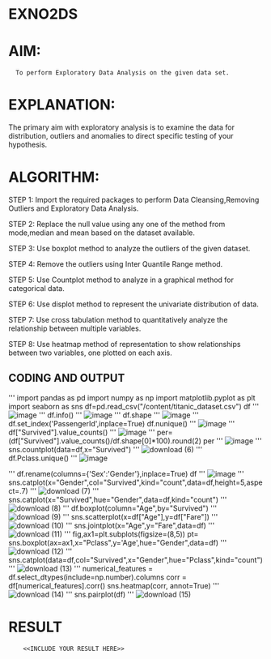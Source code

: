 # EXNO2DS
# AIM:
      To perform Exploratory Data Analysis on the given data set.
      
# EXPLANATION:
  The primary aim with exploratory analysis is to examine the data for distribution, outliers and anomalies to direct specific testing of your hypothesis.
  
# ALGORITHM:
STEP 1: Import the required packages to perform Data Cleansing,Removing Outliers and Exploratory Data Analysis.

STEP 2: Replace the null value using any one of the method from mode,median and mean based on the dataset available.

STEP 3: Use boxplot method to analyze the outliers of the given dataset.

STEP 4: Remove the outliers using Inter Quantile Range method.

STEP 5: Use Countplot method to analyze in a graphical method for categorical data.

STEP 6: Use displot method to represent the univariate distribution of data.

STEP 7: Use cross tabulation method to quantitatively analyze the relationship between multiple variables.

STEP 8: Use heatmap method of representation to show relationships between two variables, one plotted on each axis.

## CODING AND OUTPUT
'''
import pandas as pd
import numpy as np
import matplotlib.pyplot as plt
import seaborn as sns
df=pd.read_csv("/content/titanic_dataset.csv")
df
'''
![image](https://github.com/user-attachments/assets/0e96b31c-37a2-49e0-8147-904075d01ee5)
'''
df.info()
'''
![image](https://github.com/user-attachments/assets/1d286b3b-c7b4-4a1a-b202-eea6f616fee5)
'''
df.shape
'''
![image](https://github.com/user-attachments/assets/bc659f03-1b00-422e-b21c-e0193e069843)
'''
df.set_index('PassengerId',inplace=True)
df.nunique()
'''
![image](https://github.com/user-attachments/assets/f40490b8-03b7-4b86-b340-e61e9da1afed)
'''
df["Survived"].value_counts()
'''
![image](https://github.com/user-attachments/assets/45ea82dc-52b3-4a80-98a1-71a1fb9d729d)
'''
per=(df["Survived"].value_counts()/df.shape[0]*100).round(2)
per
'''
![image](https://github.com/user-attachments/assets/59d8113c-3b50-4529-ae37-0f9291ebb222)
'''
sns.countplot(data=df,x="Survived")
'''
![download (6)](https://github.com/user-attachments/assets/462d1f3b-70ce-48ce-a156-01e56a180669)
'''
df.Pclass.unique()
'''
![image](https://github.com/user-attachments/assets/f11107db-30ef-40b0-8918-29c22b7f511f)

'''
df.rename(columns={'Sex':'Gender'},inplace=True)
df
'''
![image](https://github.com/user-attachments/assets/5d4c0ff4-6066-499b-b236-ce6918790417)
'''
sns.catplot(x="Gender",col="Survived",kind="count",data=df,height=5,aspect=.7)
'''
![download (7)](https://github.com/user-attachments/assets/1329363a-a1cc-4efe-a2f6-4e85d200c32a)
'''
sns.catplot(x="Survived",hue="Gender",data=df,kind="count")
'''
![download (8)](https://github.com/user-attachments/assets/eac55dca-e262-40d5-964a-eee1afc7fd5f)
'''
df.boxplot(column="Age",by="Survived")
'''
![download (9)](https://github.com/user-attachments/assets/bd167857-f9af-47cc-93e5-d03198cf637f)
'''
sns.scatterplot(x=df["Age"],y=df["Fare"])
'''
![download (10)](https://github.com/user-attachments/assets/d34bc440-df63-4920-a722-61a4b37b3798)
'''
sns.jointplot(x="Age",y="Fare",data=df)
'''
![download (11)](https://github.com/user-attachments/assets/3e72a4b5-2acc-4676-9713-1035083a5d5a)
'''
fig,ax1=plt.subplots(figsize=(8,5))
pt= sns.boxplot(ax=ax1,x="Pclass",y='Age',hue="Gender",data=df) 
'''
![download (12)](https://github.com/user-attachments/assets/beac053d-e0e6-43b0-82c2-977b78c0afdb)
'''
sns.catplot(data=df,col="Survived",x="Gender",hue="Pclass",kind="count")
'''
![download (13)](https://github.com/user-attachments/assets/8d987587-015d-47bb-899c-3ad2bb7dea21)
'''
numerical_features = df.select_dtypes(include=np.number).columns
corr = df[numerical_features].corr()
sns.heatmap(corr, annot=True)
'''
![download (14)](https://github.com/user-attachments/assets/3e93da8c-27b6-4558-8229-b4d43e597b55)
'''
sns.pairplot(df)
'''
![download (15)](https://github.com/user-attachments/assets/e3ca76dd-723b-4121-b535-704079f19f4b)

# RESULT
        <<INCLUDE YOUR RESULT HERE>>
